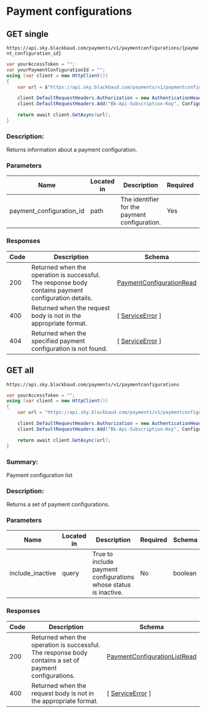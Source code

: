 
# Payment configurations
## GET single

`https://api.sky.blackbaud.com/payments/v1/paymentconfigurations/{payment_configuration_id}`

```csharp
var yourAccessToken = "";
var yourPaymentConfigurationId = "";
using (var client = new HttpClient())
{
    var url = $"https://api.sky.blackbaud.com/payments/v1/paymentconfigurations/{yourPaymentConfigurationId}";

    client.DefaultRequestHeaders.Authorization = new AuthenticationHeaderValue("Bearer", yourAccessToken);
    client.DefaultRequestHeaders.Add("Bb-Api-Subscription-Key", Configuration.SubscriptionKey);

    return await client.GetAsync(url);
}
```

### Description:

Returns information about a payment configuration.

### Parameters

| Name | Located in | Description | Required | Schema |
| ---- | ---------- | ----------- | -------- | ---- |
| payment_configuration_id | path | The identifier for the payment configuration. | Yes | string (uuid) |

### Responses

| Code | Description | Schema |
| ---- | ----------- | ------ |
| 200 | Returned when the operation is successful. The response body contains payment configuration details. | [PaymentConfigurationRead](#paymentconfigurationread) |
| 400 | Returned when the request body is not in the appropriate format. | [ [ServiceError](#serviceerror) ] |
| 404 | Returned when the specified payment configuration is not found. | [ [ServiceError](#serviceerror) ] |

## GET all

`https://api.sky.blackbaud.com/payments/v1/paymentconfigurations`

```csharp
var yourAccessToken = "";
using (var client = new HttpClient())
{
    var url = "https://api.sky.blackbaud.com/payments/v1/paymentconfigurations";

    client.DefaultRequestHeaders.Authorization = new AuthenticationHeaderValue("Bearer", yourAccessToken);
    client.DefaultRequestHeaders.Add("Bb-Api-Subscription-Key", Configuration.SubscriptionKey);

    return await client.GetAsync(url);
}
```

### Summary:

Payment configuration list

### Description:

Returns a set of payment configurations.

### Parameters

| Name | Located in | Description | Required | Schema |
| ---- | ---------- | ----------- | -------- | ---- |
| include_inactive | query | True to include payment configurations whose status is inactive. | No | boolean |

### Responses

| Code | Description | Schema |
| ---- | ----------- | ------ |
| 200 | Returned when the operation is successful. The response body contains a set of payment configurations. | [PaymentConfigurationListRead](#paymentconfigurationlistread) |
| 400 | Returned when the request body is not in the appropriate format. | [ [ServiceError](#serviceerror) ] |

